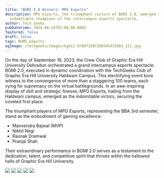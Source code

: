 ```yaml
---
title: "BGMI 2.0 Winners: MPG Esports"
description: MPG Esports, the triumphant victors of BGMI 2.0, emerged as the
  indomitable champions of the intercampus esports spectacle.
author: Tech Geeks
pubDatetime: 2024-08-24T05:00:00.000Z
featured: false
draft: false
tags: BGMI,eSports
ogImage: /techgeeks/images/bgmi2.0/6073507266545432883_121.jpg
---
```

On the day of September 18, 2023, the Crew Club of Graphic Era Hill University Dehradun orchestrated a grand intercampus esports spectacle: BGMI 2.0, executed in dynamic coordination with the TechGeeks Club of Graphic Era Hill University Haldwani Campus. This electrifying event bore witness to the convergence of more than a staggering 100 teams, each vying for supremacy on the virtual battlegrounds. In an awe-inspiring display of skill and strategic finesse, MPG Esports, hailing from the Haldwani campus, emerged as the indomitable victors, securing the coveted first place.

The triumphant players of MPG Esports, representing the BBA 3rd semester, stand as the embodiment of gaming excellence:

*   Manvendra Bajwal (MVP)
*   Nikhil Negi
*   Raunak Dramwal
*   Pranjal Shah

Their extraordinary performance in BGMI 2.0 serves as a testament to the dedication, talent, and competitive spirit that thrives within the hallowed halls of Graphic Era Hill University.

![](/techgeeks/images/bgmi2.0/6073507266545432884_121.jpg) ![](/techgeeks/images/bgmi2.0/6073507266545432885_121.jpg) ![](/techgeeks/images/bgmi2.0/6073507266545432886_121.jpg) ![](/techgeeks/images/bgmi2.0/6073507266545432887_121.jpg) ![](/techgeeks/images/bgmi2.0/6073507266545432888_121.jpg)